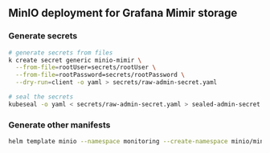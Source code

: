 ## MinIO deployment for Grafana Mimir storage

### Generate secrets
```sh
# generate secrets from files
k create secret generic minio-mimir \
  --from-file=rootUser=secrets/rootUser \
  --from-file=rootPassword=secrets/rootPassword \
  --dry-run=client -o yaml > secrets/raw-admin-secret.yaml

# seal the secrets
kubeseal -o yaml < secrets/raw-admin-secret.yaml > sealed-admin-secret.yaml
```

### Generate other manifests
```sh
helm template minio --namespace monitoring --create-namespace minio/minio --values values.yaml > manifests.yaml
```
